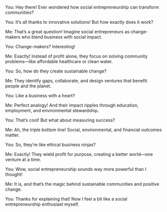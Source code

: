 You: Hey there! Ever wondered how social entrepreneurship can transform communities?

You: It’s all thanks to innovative solutions! But how exactly does it work?

Me: That’s a great question! Imagine social entrepreneurs as change-makers who blend business with social impact.

You: Change-makers? Interesting!

Me: Exactly! Instead of profit alone, they focus on solving community problems—like affordable healthcare or clean water.

You: So, how do they create sustainable change?

Me: They identify gaps, collaborate, and design ventures that benefit people and the planet.

You: Like a business with a heart?

Me: Perfect analogy! And their impact ripples through education, employment, and environmental stewardship.

You: That’s cool! But what about measuring success?

Me: Ah, the triple bottom line! Social, environmental, and financial outcomes matter.

You: So, they’re like ethical business ninjas?

Me: Exactly! They wield profit for purpose, creating a better world—one venture at a time.

You: Wow, social entrepreneurship sounds way more powerful than I thought!

Me: It is, and that’s the magic behind sustainable communities and positive change.

You: Thanks for explaining that! Now I feel a bit like a social entrepreneurship enthusiast myself.
